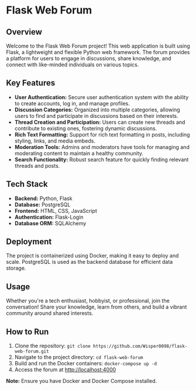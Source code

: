 # Flask Web Forum

## Overview
Welcome to the Flask Web Forum project! This web application is built using Flask, a lightweight and flexible Python web framework. The forum provides a platform for users to engage in discussions, share knowledge, and connect with like-minded individuals on various topics.

## Key Features
- **User Authentication:** Secure user authentication system with the ability to create accounts, log in, and manage profiles.
- **Discussion Categories:** Organized into multiple categories, allowing users to find and participate in discussions based on their interests.
- **Thread Creation and Participation:** Users can create new threads and contribute to existing ones, fostering dynamic discussions.
- **Rich Text Formatting:** Support for rich text formatting in posts, including styling, links, and media embeds.
- **Moderation Tools:** Admins and moderators have tools for managing and moderating content to maintain a healthy community.
- **Search Functionality:** Robust search feature for quickly finding relevant threads and posts.

## Tech Stack
- **Backend:** Python, Flask
- **Database:** PostgreSQL
- **Frontend:** HTML, CSS, JavaScript
- **Authentication:** Flask-Login
- **Database ORM:** SQLAlchemy

## Deployment
The project is containerized using Docker, making it easy to deploy and scale. PostgreSQL is used as the backend database for efficient data storage.

## Usage
Whether you're a tech enthusiast, hobbyist, or professional, join the conversation! Share your knowledge, learn from others, and build a vibrant community around shared interests.

## How to Run
1. Clone the repository: `git clone https://github.com/Wisper0098/flask-web-forum.git`
2. Navigate to the project directory: `cd flask-web-forum`
3. Build and run the Docker containers: `docker-compose up -d`
4. Access the forum at [http://localhost:4000](http://localhost:4000)

**Note:** Ensure you have Docker and Docker Compose installed.

